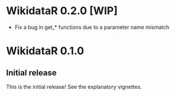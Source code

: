 # WikidataR 0.2.0 [WIP]
* Fix a bug in get\_\* functions due to a parameter name mismatch

# WikidataR 0.1.0

## Initial release
This is the initial release! See the explanatory vignettes.
